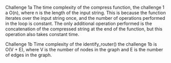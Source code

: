 Challenge 1a
The time complexity of the compress function, the challenge 1 a O(n), where n is the length of the input string.
This is because the function iterates over the input string once, and the number of operations performed in the
loop is constant. The only additional operation performed is the concatenation of the compressed string at the end
of the function, but this operation also takes constant time.


Challenge 1b
Time complexity of the identify_router() the challenge 1b is O(V + E),
where V is the number of nodes in the graph and E is the number of edges in the graph.

